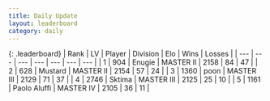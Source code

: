 ```yaml
---
title: Daily Update
layout: leaderboard
category: daily
---
```


{: .leaderboard}
| Rank | LV | Player | Division | Elo | Wins | Losses |
| --- | --- | --- | --- | --- | --- | --- |
| <span data-change="6">1</span> | 904 | <span title="ID: 623502">Enugie</span> | MASTER II | <span data-change="133">2158</span> | <span data-change="20">84</span> | <span data-change="7">47</span> |
| <span data-change="-1">2</span> | 628 | <span title="ID: 611082">Mustard</span> | MASTER II | <span data-change="22">2154</span> | <span data-change="12">57</span> | <span data-change="7">24</span> |
| <span data-change="1">3</span> | 1360 | <span title="ID: 540690">poon</span> | MASTER III | <span data-change="54">2129</span> | <span data-change="26">71</span> | <span data-change="12">37</span> |
| <span data-change="-2">4</span> | 2746 | <span title="ID: 353063">Sktima</span> | MASTER III | <span data-change="25">2125</span> | <span data-change="9">25</span> | <span data-change="5">10</span> |
| <span data-change="0">5</span> | 1161 | <span title="ID: 512212">Paolo Aluffi</span> | MASTER IV | <span data-change="47">2105</span> | <span data-change="12">36</span> | <span data-change="5">11</span> |
